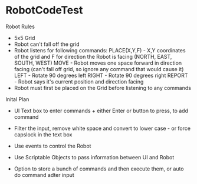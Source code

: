 # RobotCodeTest

Robot Rules
- 5x5 Grid
- Robot can't fall off the grid
- Robot listens for following commands:
  PLACE(X,Y,F) - X,Y coordinates of the grid and F for direction the Robot is facing (NORTH, EAST, SOUTH, WEST)
  MOVE - Robot moves one space forward in direction facing (can't fall off grid, so ignore any command that would cause it)
  LEFT - Rotate 90 degrees left
  RIGHT - Rotate 90 degrees right
  REPORT - Robot says it's current position and direction facing
- Robot must first be placed on the Grid before listening to any commands


Inital Plan
- UI Text box to enter commands + either Enter or button to press, to add command
- Filter the input, remove white space and convert to lower case  - or force capslock in the text box

- Use events to control the Robot
- Use Scriptable Objects to pass information between UI and Robot 

- Option to store a bunch of commands and then execute them, or auto do command adter input
